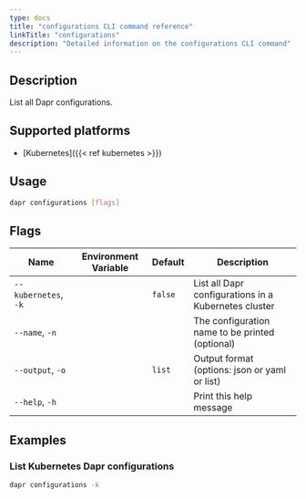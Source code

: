 ```yaml
---
type: docs
title: "configurations CLI command reference"
linkTitle: "configurations"
description: "Detailed information on the configurations CLI command"
---
```


## Description

List all Dapr configurations.

## Supported platforms

- [Kubernetes]({{< ref kubernetes >}})

## Usage

```bash
dapr configurations [flags]
```

## Flags

| Name                 | Environment Variable | Default | Description                                          |
| -------------------- | -------------------- | ------- | ---------------------------------------------------- |
| `--kubernetes`, `-k` |                      | `false` | List all Dapr configurations in a Kubernetes cluster |
| `--name`, `-n`       |                      |         | The configuration name to be printed (optional)      |
| `--output`, `-o`     |                      | `list`  | Output format (options: json or yaml or list)        |
| `--help`, `-h`       |                      |         | Print this help message                              |

## Examples

### List Kubernetes Dapr configurations
```bash
dapr configurations -k
```
